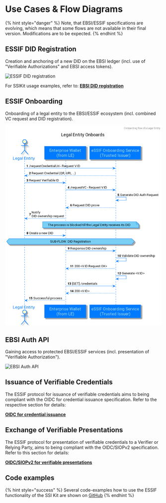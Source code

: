 # Use Cases & Flow Diagrams

{% hint style="danger" %}
Note, that EBSI/ESSIF specifications are evolving, which means that some flows are not available in their final version. Modifications are to be expected.
{% endhint %}

## ESSIF DID Registration

Creation and anchoring of a new DID on the EBSI ledger (incl. use of "Verifiable Authorizations" and EBSI access tokens).

![ESSIF DID registration](../essif/02\_essif-register-did.png)

For SSIKit usage examples, refer to: [**EBSI DID registration**](../../ecosystems-interoperability/usage-examples.md#ebsi-did-registration)

## ESSIF Onboarding

Onboarding of a legal entity to the EBSI/ESSIF ecosystem (incl. combined VC request and DID registration).

![ESSIF Onboarding](../essif/essif-onboarding.png)

## EBSI Auth API

Gaining access to protected EBSI/ESSIF services (incl. presentation of "Verifiable Authorization").

![EBSI Auth API](../essif/04\_essif-auth-api.png)

## Issuance of Verifiable Credentials

The ESSIF protocol for issuance of verifiable credentials aims to being compliant with the OIDC for credential issuance specification. Refer to the respective section for details:

[**OIDC for credential issuance**](../../getting-started/cli-command-line-interface/oidc.md#oidc-for-credential-issuance)

## Exchange of Verifiable Presentations

The ESSIF protocol for presentation of verifiable credentials to a Verifier or Relying Party, aims to being compliant with the OIDC/SIOPv2 specification. Refer to this section for details:

[**OIDC/SIOPv2 for verifiable presentations**](../../getting-started/cli-command-line-interface/oidc.md#oidcsiopv2-for-verifiable-presentations)

## Code examples

{% hint style="success" %}
Several code-examples how to use the ESSIF functionality of the SSI Kit are shown on [GitHub](https://github.com/walt-id/waltid-ssikit-examples)
{% endhint %}

